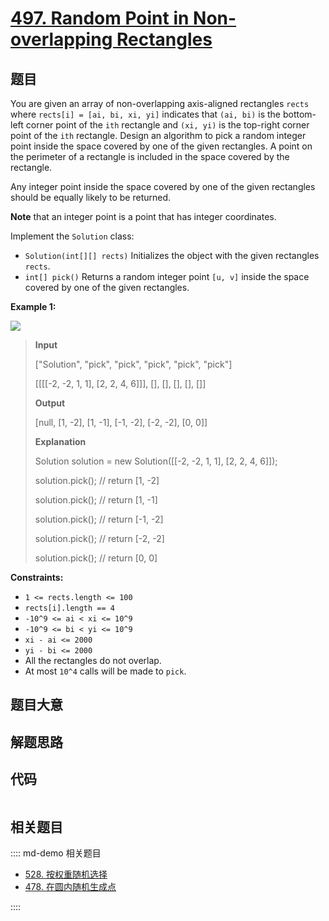 # [497. Random Point in Non-overlapping Rectangles](https://leetcode.com/problems/random-point-in-non-overlapping-rectangles/)

## 题目

You are given an array of non-overlapping axis-aligned rectangles `rects`
where `rects[i] = [ai, bi, xi, yi]` indicates that `(ai, bi)` is the bottom-
left corner point of the `ith` rectangle and `(xi, yi)` is the top-right
corner point of the `ith` rectangle. Design an algorithm to pick a random
integer point inside the space covered by one of the given rectangles. A point
on the perimeter of a rectangle is included in the space covered by the
rectangle.

Any integer point inside the space covered by one of the given rectangles
should be equally likely to be returned.

**Note** that an integer point is a point that has integer coordinates.

Implement the `Solution` class:

- `Solution(int[][] rects)` Initializes the object with the given rectangles `rects`.
- `int[] pick()` Returns a random integer point `[u, v]` inside the space covered by one of the given rectangles.

**Example 1:**

![](https://assets.leetcode.com/uploads/2021/07/24/lc-pickrandomrec.jpg)

> **Input**
>
> ["Solution", "pick", "pick", "pick", "pick", "pick"]
>
> [[[[-2, -2, 1, 1], [2, 2, 4, 6]]], [], [], [], [], []]
>
> **Output**
>
> [null, [1, -2], [1, -1], [-1, -2], [-2, -2], [0, 0]]
>
> **Explanation**
>
> Solution solution = new Solution([[-2, -2, 1, 1], [2, 2, 4, 6]]);
>
> solution.pick(); // return [1, -2]
>
> solution.pick(); // return [1, -1]
>
> solution.pick(); // return [-1, -2]
>
> solution.pick(); // return [-2, -2]
>
> solution.pick(); // return [0, 0]

**Constraints:**

- `1 <= rects.length <= 100`
- `rects[i].length == 4`
- `-10^9 <= ai < xi <= 10^9`
- `-10^9 <= bi < yi <= 10^9`
- `xi - ai <= 2000`
- `yi - bi <= 2000`
- All the rectangles do not overlap.
- At most `10^4` calls will be made to `pick`.

## 题目大意

## 解题思路

## 代码

```javascript

```

## 相关题目

:::: md-demo 相关题目

- [528. 按权重随机选择](https://leetcode.com/problems/random-pick-with-weight)
- [478. 在圆内随机生成点](https://leetcode.com/problems/generate-random-point-in-a-circle)

::::
